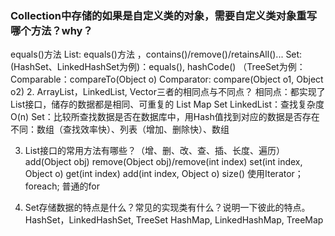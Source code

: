 ### Collection中存储的如果是自定义类的对象，需要自定义类对象重写哪个方法？why？
equals()方法
List: equals()方法 ，contains()/remove()/retainsAll()...
Set: (HashSet、LinkedHashSet为例)：equals(), hashCode()
    （TreeSet为例：Comparable：compareTo(Object o)
                  Comparator: compare(Object o1, Object o2)
2. ArrayList，LinkedList, Vector三者的相同点与不同点？
相同点：都实现了List接口，储存的数据都是相同、可重复的
       List Map Set
       LinkedList：查找复杂度O(n)
       Set：比较所查找数据是否在数据库中，用Hash值找到对应的数据是否存在     
不同：数组（查找效率快）、列表（增加、删除快）、数组

3. List接口的常用方法有哪些？（增、删、改、查、插、长度、遍历）
add(Object obj)
remove(Object obj)/remove(int index)
set(int index, Object o)
get(int index)
add(int index, Object o)
size()
使用Iterator；foreach; 普通的for

4. Set存储数据的特点是什么？常见的实现类有什么？说明一下彼此的特点。
HashSet，LinkedHashSet, TreeSet
HashMap, LinkedHashMap, TreeMap


